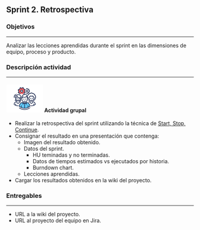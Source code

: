 ## Sprint 2. Retrospectiva

### Objetivos

---

Analizar las lecciones aprendidas durante el sprint en las dimensiones de equipo, proceso y producto.


### Descripción actividad

---

#### ![](./../../../assets/images/grupo.png) Actividad grupal

* Realizar la retrospectiva del sprint utilizando la técnica de [Start, Stop, Continue](https://miro.com/templates/start-stop-continue-retrospective/). 
* Consignar el resultado en una presentación que contenga:
  * Imagen del resultado obtenido.
  * Datos del sprint.
    * HU teminadas y no terminadas.
    * Datos de tiempos estimados vs ejecutados por historia.
    * Burndown chart.
  * Lecciones aprendidas.
* Cargar los resultados obtenidos en la wiki del proyecto.


### Entregables

---
* URL a la wiki del proyecto.
* URL al proyecto del equipo en Jira.

